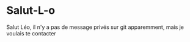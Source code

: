 # Salut-L-o
Salut Léo, il n'y a pas de message privés sur git apparemment, mais je voulais te contacter
